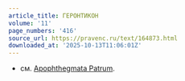 ```yaml
---
article_title: ГЕРОНТИКОН
volume: '11'
page_numbers: '416'
source_url: https://pravenc.ru/text/164873.html
downloaded_at: '2025-10-13T11:06:01Z'
---
```


- см. [Apophthegmata Patrum](<https://pravenc.ru/text/Apophthegmata Patrum.html>).
